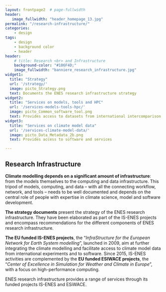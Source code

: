 ```yaml
---
layout: frontpage2  # page-fullwidth
header:
   image_fullwidth: "header_homepage_13.jpg"
permalink: "/research-infrastructure/"
categories:
    - design
tags:
    - design
    - background color
    - header
header:
    # title: Research <br> and Infrastructure
    background-color: "#186F4D;"
    image_fullwidth: "banniere_research_infrastructure.jpg"
widget1:
  title: "Strategy"
  url: '/strategy/'
  image: picto_Strategy.png
  text: Documents the ENES research infrastructure strategy
widget2:
  title: "Services on models, tools and HPC"
  url: '/services-models-tools-hpc/'
  image: picto_Common_software_tool.png
  text: Provides access to datasets from international intercomparison projects
widget3:
  title: "Services on climate model data"
  url: '/services-climate-model-data/'
  image: picto_Data_Metadata_2b.png
  text: Provides access to software and services

---
```


## Research Infrastructure

**Climate modelling depends on a significant amount of infrastructure**: from the models themselves to the computing and data infrastructure. This tripod of models, computing, and data – with all the connecting workflow, network, and tools – needs to be well documented and depends on the central role of people with expertise in climate science, model and software development. 



**The strategy documents** present the strategy of the ENES research infrastructure. They have been elaborated as part of the IS-ENES projects and encompass recommendations for the different components of ENES research infrastructure. 

**The EU funded IS-ENES projects**, the “*InfraStructure for the European Network for Earth System modelling*”, launched in 2009, aim at further integrating the climate modelling and facilitate access to climate model data from international experiments and to software.  Since 2015, IS-ENES activities are complemented by the **EU funded ESIWACE projects**, the “*Center of Excellence in Simulation for Weather and Climate in Europe*”, with a focus on high-performance computing. 

ENES research infrastructure provides a range of services through its funded projects IS-ENES and ESiWACE. 
